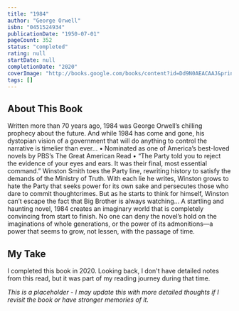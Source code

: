 ```yaml
---
title: "1984"
author: "George Orwell"
isbn: "0451524934"
publicationDate: "1950-07-01"
pageCount: 352
status: "completed"
rating: null
startDate: null
completionDate: "2020"
coverImage: "http://books.google.com/books/content?id=Dd9N0AEACAAJ&printsec=frontcover&img=1&zoom=1&source=gbs_api"
tags: []
---
```


## About This Book

Written more than 70 years ago, 1984 was George Orwell’s chilling prophecy about the future. And while 1984 has come and gone, his dystopian vision of a government that will do anything to control the narrative is timelier than ever... • Nominated as one of America’s best-loved novels by PBS’s The Great American Read • “The Party told you to reject the evidence of your eyes and ears. It was their final, most essential command.” Winston Smith toes the Party line, rewriting history to satisfy the demands of the Ministry of Truth. With each lie he writes, Winston grows to hate the Party that seeks power for its own sake and persecutes those who dare to commit thoughtcrimes. But as he starts to think for himself, Winston can’t escape the fact that Big Brother is always watching... A startling and haunting novel, 1984 creates an imaginary world that is completely convincing from start to finish. No one can deny the novel’s hold on the imaginations of whole generations, or the power of its admonitions—a power that seems to grow, not lessen, with the passage of time.

## My Take

I completed this book in 2020. Looking back, I don't have detailed notes from this read, but it was part of my reading journey during that time.

_This is a placeholder - I may update this with more detailed thoughts if I revisit the book or have stronger memories of it._
